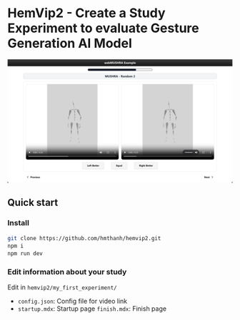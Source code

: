 # HemVip2 - Create a Study Experiment to evaluate Gesture Generation AI Model

![image sample](./image.png)

## Quick start

### Install

```bash
git clone https://github.com/hmthanh/hemvip2.git
npm i
npm run dev
```

### Edit information about your study

Edit in `hemvip2/my_first_experiment/`

- `config.json`: Config file for video link
- `startup.mdx`: Startup page
  `finish.mdx`: Finish page
